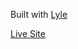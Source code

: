 Built with [Lyle](https://github.com/polyfish42/lyle)

[Live Site](https://lyle-example.herokuapp.com/cats)